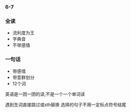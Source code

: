 ### 6-7
### 全读
+ 流利度为王
+ 字典音
+ 不带感情

### 一句话
+ 带感情
+ 带意群划分
+ 12个词

英语是一团一团的读,不是一个一个单词读

遇到生词直接跳过或sth替换
选择的句子不用一定标点符号结尾